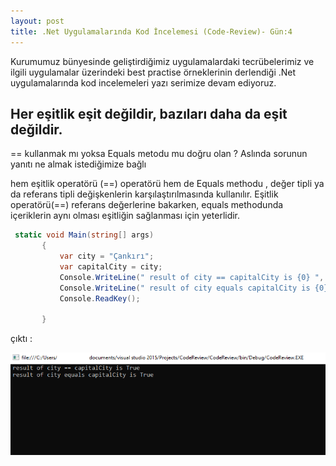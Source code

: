 ```yaml
---
layout: post
title: .Net Uygulamalarında Kod İncelemesi (Code-Review)- Gün:4
--- 
```


 Kurumumuz bünyesinde geliştirdiğimiz uygulamalardaki tecrübelerimiz ve ilgili uygulamalar üzerindeki best practise örneklerinin derlendiği .Net uygulamalarında  kod incelemeleri yazı serimize devam ediyoruz.  
 
 ## Her eşitlik eşit değildir, bazıları daha da eşit değildir. ##   
 
 ==  kullanmak mı  yoksa Equals metodu mu doğru olan ? Aslında sorunun yanıtı ne almak istediğimize bağlı   
 
 hem eşitlik operatörü (==) operatörü hem de Equals methodu , değer tipli ya da referans tipli değişkenlerin karşılaştırılmasında kullanılır.
 Eşitlik operatörü(==) referans değerlerine bakarken, equals methodunda içeriklerin aynı olması eşitliğin sağlanması için yeterlidir.  
 
 ``` c#
  static void Main(string[] args)
        {
            var city = "Çankırı";
            var capitalCity = city;
            Console.WriteLine(" result of city == capitalCity is {0} ", city == capitalCity);
            Console.WriteLine(" result of city equals capitalCity is {0}", city.Equals(capitalCity));
            Console.ReadKey();
        
        }

 
 ``` 
 
 çıktı :  
 
 ![qeuals](/images/equals1.png)
